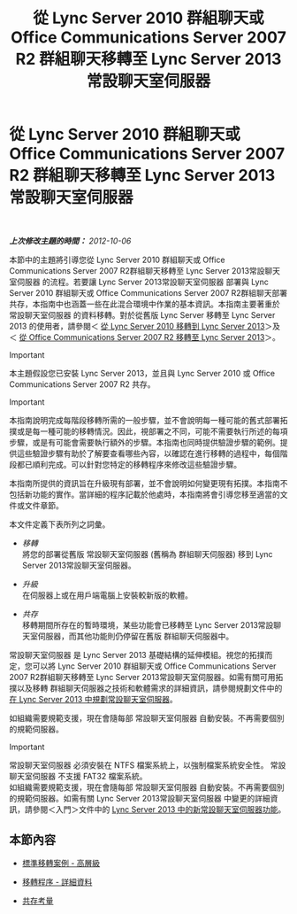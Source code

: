 ﻿---
title: 從 Lync Server 2010 群組聊天或 Office Communications Server 2007 R2 群組聊天移轉至 Lync Server 2013 常設聊天室伺服器
TOCTitle: 從 Lync Server 2010 群組聊天或 Office Communications Server 2007 R2 群組聊天移轉至 Lync Server 2013 常設聊天室伺服器
ms:assetid: 5b4d3db1-6eba-4932-b49c-f60bcf9488f9
ms:mtpsurl: https://technet.microsoft.com/zh-tw/library/Gg615442(v=OCS.15)
ms:contentKeyID: 49291025
ms.date: 08/10/2015
mtps_version: v=OCS.15
ms.translationtype: HT
---

# 從 Lync Server 2010 群組聊天或 Office Communications Server 2007 R2 群組聊天移轉至 Lync Server 2013 常設聊天室伺服器

 

_**上次修改主題的時間：** 2012-10-06_

本節中的主題將引導您從 Lync Server 2010 群組聊天或 Office Communications Server 2007 R2群組聊天移轉至 Lync Server 2013常設聊天室伺服器 的流程。若要讓 Lync Server 2013常設聊天室伺服器 部署與 Lync Server 2010 群組聊天或 Office Communications Server 2007 R2群組聊天部署共存，本指南中也涵蓋一些在此混合環境中作業的基本資訊。本指南主要著重於 常設聊天室伺服器 的資料移轉。對於從舊版 Lync Server 移轉至 Lync Server 2013 的使用者，請參閱＜ [從 Lync Server 2010 移轉到 Lync Server 2013](migration-from-lync-server-2010-to-lync-server-2013.md)＞及＜ [從 Office Communications Server 2007 R2 移轉至 Lync Server 2013](migration-from-office-communications-server-2007-r2-to-lync-server-2013.md)＞。

> [!IMPORTANT]  
> 本主題假設您已安裝 Lync Server 2013，並且與 Lync Server 2010 或 Office Communications Server 2007 R2 共存。



> [!IMPORTANT]  
> 本指南說明完成每階段移轉所需的一般步驟，並不會說明每一種可能的舊式部署拓撲或是每一種可能的移轉情況。因此，視部署之不同，可能不需要執行所述的每項步驟，或是有可能會需要執行額外的步驟。本指南也同時提供驗證步驟的範例。提供這些驗證步驟有助於了解要查看哪些內容，以確認在進行移轉的過程中，每個階段都已順利完成。可以針對您特定的移轉程序來修改這些驗證步驟。



本指南所提供的資訊旨在升級現有部署，並不會說明如何變更現有拓撲。本指南不包括新功能的實作。當詳細的程序記載於他處時，本指南將會引導您移至適當的文件或文件章節。

本文件定義下表所列之詞彙。

  - *移轉*   
    將您的部署從舊版 常設聊天室伺服器 (舊稱為 群組聊天伺服器) 移到 Lync Server 2013常設聊天室伺服器。

<!-- end list -->

  - *升級*   
    在伺服器上或在用戶端電腦上安裝較新版的軟體。

<!-- end list -->

  - *共存*   
    移轉期間所存在的暫時環境，某些功能會已移轉至 Lync Server 2013常設聊天室伺服器，而其他功能則仍停留在舊版 群組聊天伺服器中。

常設聊天室伺服器 是 Lync Server 2013 基礎結構的延伸模組。視您的拓撲而定，您可以將 Lync Server 2010 群組聊天或 Office Communications Server 2007 R2群組聊天移轉至 Lync Server 2013常設聊天室伺服器。如需有關可用拓撲以及移轉 群組聊天伺服器之技術和軟體需求的詳細資訊，請參閱規劃文件中的 [在 Lync Server 2013 中規劃常設聊天室伺服器](lync-server-2013-planning-for-persistent-chat-server.md)。

如組織需要規範支援，現在會隨每部 常設聊天室伺服器 自動安裝。不再需要個別的規範伺服器。

> [!IMPORTANT]
> 常設聊天室伺服器 必須安裝在 NTFS 檔案系統上，以強制檔案系統安全性。 常設聊天室伺服器 不支援 FAT32 檔案系統。<br />
> 如組織需要規範支援，現在會隨每部 常設聊天室伺服器 自動安裝。不再需要個別的規範伺服器。如需有關 Lync Server 2013常設聊天室伺服器 中變更的詳細資訊，請參閱＜入門＞文件中的 <a href="lync-server-2013-new-persistent-chat-server-features.md">Lync Server 2013 中的新常設聊天室伺服器功能</a>。


## 本節內容

  - [標準移轉案例 - 高層級](standard-migration-scenario-high-level.md)

  - [移轉程序 - 詳細資料](migration-process-details.md)

  - [共存考量](coexistence-considerations.md)

